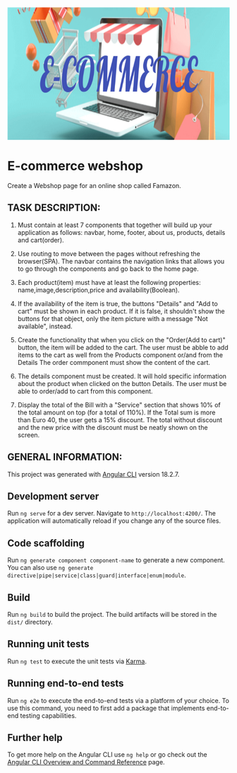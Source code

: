 
<img src="public/images/E-COMMERCE.png" alt="Banner" width="800" height="300">

# E-commerce webshop

Create a Webshop page for an online shop called Famazon.

## TASK DESCRIPTION:

1. Must contain at least 7 components that together will build up your application as follows: navbar, home, footer, about us, products, details and cart(order).
   
2. Use routing to move between the pages without refreshing the browser(SPA). The navbar contains the navigation links that allows you to go through the components and go back to the home page.

3. Each product(item) must have at least the following properties: name,image,description,price and availability(Boolean).

4. If the availability of the item is true, the buttons "Details" and "Add to cart" must be shown in each product. If it is false, it shouldn't show the buttons for that object, only the item picture with a message "Not available", instead.
   
5. Create the functionality that when you click on the "Order(Add to cart)" button, the item will be added to the cart. The user must be abble to add items to the cart as well from the Products component or/and from the Details The order commponent must show the content of the cart.

6. The details component must be created. It will hold specific information about the product when clicked on the button Details. The user must be able to order/add to cart from this component.

7. Display the total of the Bill with a "Service" section that shows 10% of the total amount on top (for a total of 110%).
If the Total sum is more than Euro 40, the user gets a 15% discount. The total without discount and the new price with the discount must be neatly shown on the screen.
   

## GENERAL INFORMATION:
This project was generated with [Angular CLI](https://github.com/angular/angular-cli) version 18.2.7.

## Development server

Run `ng serve` for a dev server. Navigate to `http://localhost:4200/`. The application will automatically reload if you change any of the source files.

## Code scaffolding

Run `ng generate component component-name` to generate a new component. You can also use `ng generate directive|pipe|service|class|guard|interface|enum|module`.

## Build

Run `ng build` to build the project. The build artifacts will be stored in the `dist/` directory.

## Running unit tests

Run `ng test` to execute the unit tests via [Karma](https://karma-runner.github.io).

## Running end-to-end tests

Run `ng e2e` to execute the end-to-end tests via a platform of your choice. To use this command, you need to first add a package that implements end-to-end testing capabilities.

## Further help

To get more help on the Angular CLI use `ng help` or go check out the [Angular CLI Overview and Command Reference](https://angular.dev/tools/cli) page.
